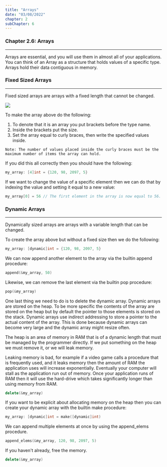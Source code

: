 ```yaml
---
title: "Arrays"
date: "03/08/2022"
chapter: 2
subChapter: 6
---
```


### Chapter 2.6: Arrays
---

Arrays are essential, and you will use them in almost all of your applications.
You can think of an Array as a structure that holds values of a specific type.
Arrays hold their data contiguous in memory.

### Fixed Sized Arrays
---
Fixed sized arrays are arrays with a fixed length that cannot be changed.

![](/markdown_images/2.6_0.svg)

To make the array above do the following:
1. To denote that it is an array you put brackets before the type name.
2. Inside the brackets put the size.
3. Set the array equal to curly braces, then write the specified values inside. 

```shell
Note: The number of values placed inside the curly braces must be the maximum number of items the array can hold.
```
If you did this all correctly then you should have the following:
```cpp
my_array: [4]int = {120, 98, 2097, 5}
```

If we want to change the value of a specific element then we can do that by indexing the value and setting it equal to a new value:
```cpp
my_array[0] = 56 // The first element in the array is now equal to 56.
```

### Dynamic Arrays
---
Dynamically sized arrays are arrays with a variable length that can be changed.

To create the array above but without a fixed size then we do the following:
```cpp
my_array: [dynamic]int = {120, 98, 2097, 5}
```
We can now append another element to the array via the builtin append procedure:
```cpp
append(&my_array, 50)
```
Likewise, we can remove the last element via the builtin pop procedure:
```cpp
pop(&my_array)
```
One last thing we need to do is to delete the dynamic array. Dynamic arrays are stored on the heap. 
To be more specific the contents of the array are stored on the heap but by default the pointer to those elements is stored on the stack.
Dynamic arrays use indirect addressing to store a pointer to the actual content of the array. 
This is done because dynamic arrays can become very large and the dynamic array might resize often.

The heap is an area of memory in RAM that is of a dynamic length that must be managed by the programmer directly.
If we put something on the heap we must remove it, or we will leak memory.

Leaking memory is bad, for example if a video game calls a procedure that is frequently used,
and it leaks memory then the amount of RAM the application uses will increase exponentially.
Eventually your computer will stall as the application run out of memory. Once your application runs of RAM then it will use the
hard-drive which takes significantly longer than using memory from RAM.

```cpp
delete(&my_array)
```

If you want to be explicit about allocating memory on the heap then you can create your dynamic array with the builtin make procedure:
```cpp
my_array: [dynamic]int = make([dynamic]int)
```

We can append multiple elements at once by using the append_elems procedure.
```cpp
append_elems(&my_array, 120, 98, 2097, 5)
```
If you haven't already, free the memory.
```cpp
delete(&my_array)
```
